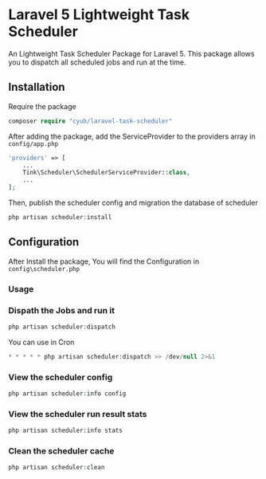 # Laravel 5 Lightweight Task Scheduler

An Lightweight Task Scheduler Package for Laravel 5. This package allows you to dispatch all scheduled jobs and run at the time.

## Installation

Require the package

```php
composer require "cyub/laravel-task-scheduler"
```

After adding the package, add the ServiceProvider to the providers array in `config/app.php`

```php
'providers' => [
    ...
    Tink\Scheduler\SchedulerServiceProvider::class,
    ...
];

```

Then, publish the scheduler config and migration the database of scheduler

```php
php artisan scheduler:install
```


## Configuration

After Install the package, You will find the Configuration in `config\scheduler.php`

### Usage

### Dispath the Jobs and run it

```php
php artisan scheduler:dispatch
```

You can use in Cron
```php
* * * * * php artisan scheduler:dispatch >> /dev/null 2>&1
```

### View the scheduler config

```php
php artisan scheduler:info config
```

### View the scheduler run result stats

```php
php artisan scheduler:info stats
```

### Clean the scheduler cache

```php
php artisan scheduler:clean
```




